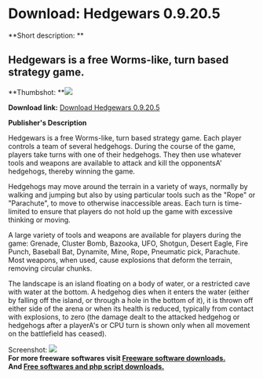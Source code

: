 # Download: Hedgewars 0.9.20.5

**Short description: **

## Hedgewars is a free Worms-like, turn based strategy game.

  
**Thumbshot: **![](http://www.freewarefiles.com/screenshot/hedgewars_md.jpg)   
  
**Download link:** [Download Hedgewars 0.9.20.5](http://freesoftwares.boysofts.com/Hedgewars_program_47553.html)  
  

**Publisher's Description**  
  

Hedgewars is a free Worms-like, turn based strategy game. Each player controls
a team of several hedgehogs. During the course of the game, players take turns
with one of their hedgehogs. They then use whatever tools and weapons are
available to attack and kill the opponentsA' hedgehogs, thereby winning the
game.

Hedgehogs may move around the terrain in a variety of ways, normally by
walking and jumping but also by using particular tools such as the "Rope" or
"Parachute", to move to otherwise inaccessible areas. Each turn is time-
limited to ensure that players do not hold up the game with excessive thinking
or moving.

A large variety of tools and weapons are available for players during the
game: Grenade, Cluster Bomb, Bazooka, UFO, Shotgun, Desert Eagle, Fire Punch,
Baseball Bat, Dynamite, Mine, Rope, Pneumatic pick, Parachute. Most weapons,
when used, cause explosions that deform the terrain, removing circular chunks.

The landscape is an island floating on a body of water, or a restricted cave
with water at the bottom. A hedgehog dies when it enters the water (either by
falling off the island, or through a hole in the bottom of it), it is thrown
off either side of the arena or when its health is reduced, typically from
contact with explosions, to zero (the damage dealt to the attacked hedgehog or
hedgehogs after a playerA's or CPU turn is shown only when all movement on the
battlefield has ceased).

  
  
Screenshot: ![](http://www.freewarefiles.com/screenshot/hedgewars.jpg)  
**For more freeware softwares visit [Freeware software downloads.](http://freesoftwares.boysofts.com/)**   
**And [Free softwares and php script downloads.](http://www.boysofts.com/)**

